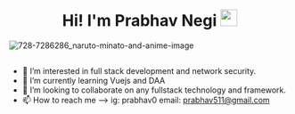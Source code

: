 <h1 align="center"> Hi! I'm Prabhav Negi <img src="https://media.giphy.com/media/hvRJCLFzcasrR4ia7z/giphy.gif" width="30px"></h1>

![728-7286286_naruto-minato-and-anime-image](https://user-images.githubusercontent.com/44930394/116790858-486fb080-aad4-11eb-9e33-edce1c1a2c58.png)

##

- 👀 I’m interested in full stack development and network security.
- 🌱 I’m currently learning Vuejs and DAA
- 💞️ I’m looking to collaborate on any fullstack technology and framework.
- 📫 How to reach me --> ig: prabhav0 email: prabhav511@gmail.com

<!---
prabhavnegi/prabhavnegi is a ✨ special ✨ repository because its `README.md` (this file) appears on your GitHub profile.
You can click the Preview link to take a look at your changes.
--->

